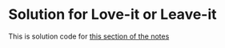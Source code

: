 # Solution for Love-it or Leave-it

This is solution code for [this section of the notes](https://gawdiseattle.gitbook.io/wdi/05-node-express/00readme-1/05layouts-controllers)
